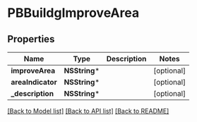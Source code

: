 # PBBuildgImproveArea

## Properties
Name | Type | Description | Notes
------------ | ------------- | ------------- | -------------
**improveArea** | **NSString*** |  | [optional] 
**areaIndicator** | **NSString*** |  | [optional] 
**_description** | **NSString*** |  | [optional] 

[[Back to Model list]](../README.md#documentation-for-models) [[Back to API list]](../README.md#documentation-for-api-endpoints) [[Back to README]](../README.md)


